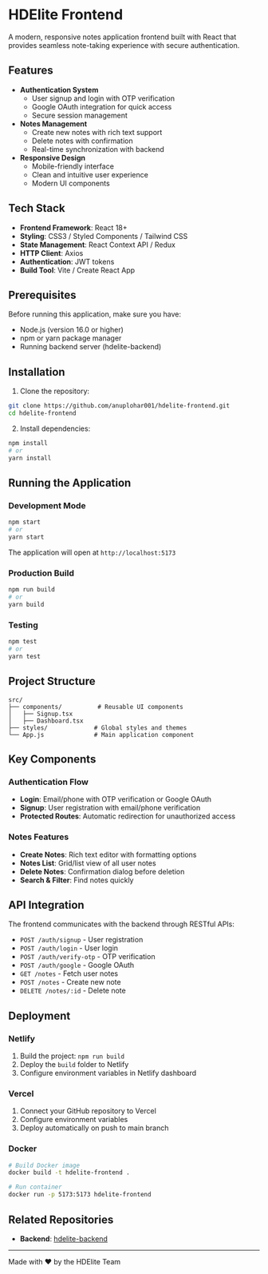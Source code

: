 # HDElite Frontend

A modern, responsive notes application frontend built with React that provides seamless note-taking experience with secure authentication.

## Features

- **Authentication System**
  - User signup and login with OTP verification
  - Google OAuth integration for quick access
  - Secure session management
- **Notes Management**
  - Create new notes with rich text support
  - Delete notes with confirmation
  - Real-time synchronization with backend
- **Responsive Design**
  - Mobile-friendly interface
  - Clean and intuitive user experience
  - Modern UI components

## Tech Stack

- **Frontend Framework**: React 18+
- **Styling**: CSS3 / Styled Components / Tailwind CSS
- **State Management**: React Context API / Redux
- **HTTP Client**: Axios
- **Authentication**: JWT tokens
- **Build Tool**: Vite / Create React App

## Prerequisites

Before running this application, make sure you have:

- Node.js (version 16.0 or higher)
- npm or yarn package manager
- Running backend server (hdelite-backend)

## Installation

1. Clone the repository:
```bash
git clone https://github.com/anuplohar001/hdelite-frontend.git
cd hdelite-frontend
```

2. Install dependencies:
```bash
npm install
# or
yarn install
```



## Running the Application

### Development Mode
```bash
npm start
# or
yarn start
```
The application will open at `http://localhost:5173`

### Production Build
```bash
npm run build
# or
yarn build
```

### Testing
```bash
npm test
# or
yarn test
```

## Project Structure

```
src/
├── components/          # Reusable UI components
│   ├── Signup.tsx
│   ├── Dashboard.tsx         
├── styles/             # Global styles and themes
└── App.js              # Main application component
```

## Key Components

### Authentication Flow
- **Login**: Email/phone with OTP verification or Google OAuth
- **Signup**: User registration with email/phone verification
- **Protected Routes**: Automatic redirection for unauthorized access

### Notes Features
- **Create Notes**: Rich text editor with formatting options
- **Notes List**: Grid/list view of all user notes
- **Delete Notes**: Confirmation dialog before deletion
- **Search & Filter**: Find notes quickly

## API Integration

The frontend communicates with the backend through RESTful APIs:

- `POST /auth/signup` - User registration
- `POST /auth/login` - User login
- `POST /auth/verify-otp` - OTP verification
- `POST /auth/google` - Google OAuth
- `GET /notes` - Fetch user notes
- `POST /notes` - Create new note
- `DELETE /notes/:id` - Delete note



## Deployment

### Netlify
1. Build the project: `npm run build`
2. Deploy the `build` folder to Netlify
3. Configure environment variables in Netlify dashboard

### Vercel
1. Connect your GitHub repository to Vercel
2. Configure environment variables
3. Deploy automatically on push to main branch

### Docker
```bash
# Build Docker image
docker build -t hdelite-frontend .

# Run container
docker run -p 5173:5173 hdelite-frontend
```


## Related Repositories

- **Backend**: [hdelite-backend](https://github.com/anuplohar001/hdelite-backend)

---

Made with ❤️ by the HDElite Team